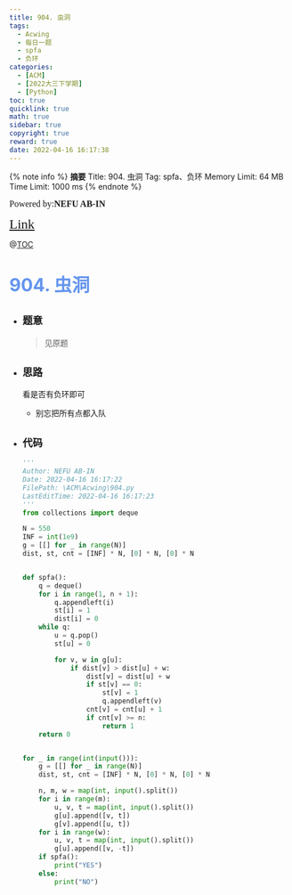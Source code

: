 ```yaml
---
title: 904. 虫洞
tags:
  - Acwing
  - 每日一题
  - spfa
  - 负环
categories:
  - [ACM]
  - [2022大三下学期]
  - [Python]
toc: true
quicklink: true
math: true
sidebar: true
copyright: true
reward: true
date: 2022-04-16 16:17:38
---
```



{% note info %}
**摘要**
Title: 904. 虫洞
Tag: spfa、负环
Memory Limit: 64 MB
Time Limit: 1000 ms
{% endnote %}
<!-- more -->

<font size=3 face=楷体>Powered by:**NEFU AB-IN**</font>

<font color=#FFA500 size=5 face=楷体>[Link](https://www.acwing.com/problem/content/906/)</font>

@[TOC](文章目录)

# <font color=#6495ED size=6>904. 虫洞</font>

* ## <font size=4 face=粗体>题意</font>

  >见原题

* ## <font size=4 face=粗体>思路</font>

  看是否有负环即可
    * 别忘把所有点都入队

* ## <font size=4 face=粗体>代码</font>

  ```python
  '''
  Author: NEFU AB-IN
  Date: 2022-04-16 16:17:22
  FilePath: \ACM\Acwing\904.py
  LastEditTime: 2022-04-16 16:17:23
  '''
  from collections import deque

  N = 550
  INF = int(1e9)
  g = [[] for _ in range(N)]
  dist, st, cnt = [INF] * N, [0] * N, [0] * N


  def spfa():
      q = deque()
      for i in range(1, n + 1):
          q.appendleft(i)
          st[i] = 1
          dist[i] = 0
      while q:
          u = q.pop()
          st[u] = 0

          for v, w in g[u]:
              if dist[v] > dist[u] + w:
                  dist[v] = dist[u] + w
                  if st[v] == 0:
                      st[v] = 1
                      q.appendleft(v)
                  cnt[v] = cnt[u] + 1
                  if cnt[v] >= n:
                      return 1
      return 0


  for _ in range(int(input())):
      g = [[] for _ in range(N)]
      dist, st, cnt = [INF] * N, [0] * N, [0] * N

      n, m, w = map(int, input().split())
      for i in range(m):
          u, v, t = map(int, input().split())
          g[u].append([v, t])
          g[v].append([u, t])
      for i in range(w):
          u, v, t = map(int, input().split())
          g[u].append([v, -t])
      if spfa():
          print("YES")
      else:
          print("NO")
  ```